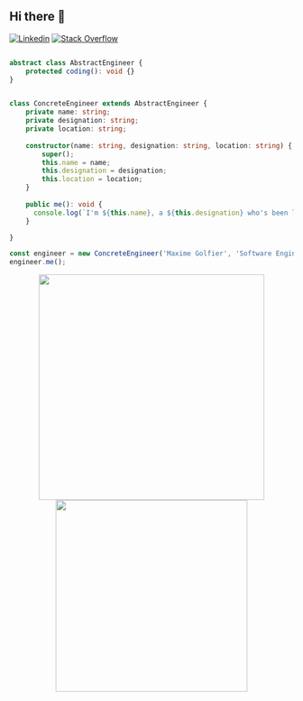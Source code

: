 ## Hi there 🖖

[![Linkedin](https://img.shields.io/badge/-LinkedIn-222222?style=flat-square&logo=Linkedin&logoColor=white&link=https://www.linkedin.com/in/maxime-golfier/)](https://www.linkedin.com/in/maxime-golfier/)
[![Stack Overflow](https://img.shields.io/badge/-Stack%20Overflow-222222?style=flat-square&logo=stack-overflow&logoColor=white&link=https://stackoverflow.com/users/6491071/maxime)](https://stackoverflow.com/users/6491071/maxime)

```typescript

abstract class AbstractEngineer {
    protected coding(): void {}
}


class ConcreteEngineer extends AbstractEngineer {
    private name: string;
    private designation: string;
    private location: string;
    
    constructor(name: string, designation: string, location: string) {
        super();
        this.name = name; 
        this.designation = designation; 
        this.location = location; 
    }
    
    public me(): void {
      console.log(`I'm ${this.name}, a ${this.designation} who's been living in ${this.location}.`)
    }

}

const engineer = new ConcreteEngineer('Maxime Golfier', 'Software Engineer', 'Paris, France');
engineer.me();

```

<p align="center">
  <img src="https://github-readme-stats.vercel.app/api?username=maxgfr&show_icons=true&hide_border=true&theme=nightowl&include_all_commits=true&count_private=true", width="400"/>
  <img src="https://github-readme-stats.vercel.app/api/top-langs/?username=maxgfr&layout=compact&theme=nightowl&hide_border=true", width="340"/> <br>
</p>

